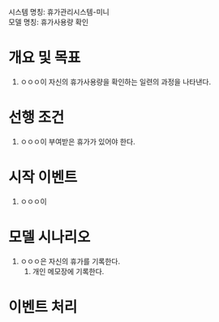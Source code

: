 시스템 명칭: 휴가관리시스템-미니  
모델 명칭:  휴가사용량 확인

# 개요 및 목표
1. ㅇㅇㅇ이 자신의 휴가사용량을 확인하는 일련의 과정을 나타낸다.

# 선행 조건
1. ㅇㅇㅇ이 부여받은 휴가가 있어야 한다.

# 시작 이벤트
1. ㅇㅇㅇ이 

# 모델 시나리오
1. ㅇㅇㅇ은 자신의 휴가를 기록한다.
	1. 개인 메모장에 기록한다.

# 이벤트 처리